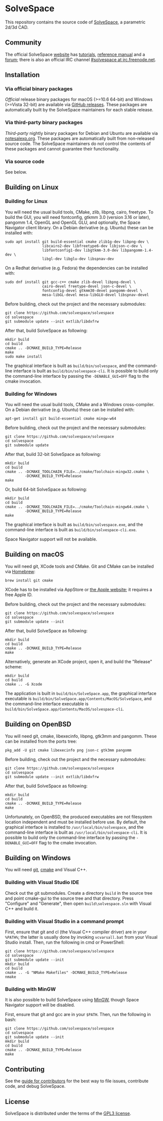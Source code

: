 SolveSpace
==========

This repository contains the source code of [SolveSpace][], a parametric
2d/3d CAD.

[solvespace]: http://solvespace.com

Community
---------

The official SolveSpace [website][sswebsite] has [tutorials][sstutorial],
[reference manual][ssref] and a [forum][ssforum]; there is also an official
IRC channel [#solvespace at irc.freenode.net][ssirc].

[sswebsite]: http://solvespace.com/
[ssref]: http://solvespace.com/ref.pl
[sstutorial]: http://solvespace.com/tutorial.pl
[ssforum]: http://solvespace.com/forum.pl
[ssirc]: https://webchat.freenode.net/?channels=solvespace

Installation
------------

### Via official binary packages

_Official_ release binary packages for macOS (>=10.6 64-bit) and Windows (>=Vista 32-bit) are
available via [GitHub releases][rel]. These packages are automatically built by
the SolveSpace maintainers for each stable release.

[rel]: https://github.com/solvespace/solvespace/releases

### Via third-party binary packages

_Third-party_ nightly binary packages for Debian and Ubuntu are available
via [notesalexp.org][notesalexp]. These packages are automatically built from non-released
source code. The SolveSpace maintainers do not control the contents of these packages
and cannot guarantee their functionality.

[notesalexp]: https://notesalexp.org/packages/en/source/solvespace/

### Via source code

See below.

Building on Linux
-----------------

### Building for Linux

You will need the usual build tools, CMake, zlib, libpng, cairo, freetype.
To build the GUI, you will need fontconfig, gtkmm 3.0 (version 3.16 or later), pangomm 1.4,
OpenGL and OpenGL GLU, and optionally, the Space Navigator client library.
On a Debian derivative (e.g. Ubuntu) these can be installed with:

    sudo apt install git build-essential cmake zlib1g-dev libpng-dev \
                     libcairo2-dev libfreetype6-dev libjson-c-dev \
                     libfontconfig1-dev libgtkmm-3.0-dev libpangomm-1.4-dev \
                     libgl-dev libglu-dev libspnav-dev

On a Redhat derivative (e.g. Fedora) the dependencies can be installed with:

    sudo dnf install git gcc-c++ cmake zlib-devel libpng-devel \
                     cairo-devel freetype-devel json-c-devel \
                     fontconfig-devel gtkmm30-devel pangomm-devel \
                     mesa-libGL-devel mesa-libGLU-devel libspnav-devel

Before building, check out the project and the necessary submodules:

    git clone https://github.com/solvespace/solvespace
    cd solvespace
    git submodule update --init extlib/libdxfrw

After that, build SolveSpace as following:

    mkdir build
    cd build
    cmake .. -DCMAKE_BUILD_TYPE=Release
    make
    sudo make install

The graphical interface is built as `build/bin/solvespace`, and the command-line interface
is built as `build/bin/solvespace-cli`. It is possible to build only the command-line interface
by passing the `-DENABLE_GUI=OFF` flag to the cmake invocation.

### Building for Windows

You will need the usual build tools, CMake and a Windows cross-compiler.
On a Debian derivative (e.g. Ubuntu) these can be installed with:

    apt-get install git build-essential cmake mingw-w64

Before building, check out the project and the necessary submodules:

    git clone https://github.com/solvespace/solvespace
    cd solvespace
    git submodule update

After that, build 32-bit SolveSpace as following:

    mkdir build
    cd build
    cmake .. -DCMAKE_TOOLCHAIN_FILE=../cmake/Toolchain-mingw32.cmake \
             -DCMAKE_BUILD_TYPE=Release
    make

Or, build 64-bit SolveSpace as following:

    mkdir build
    cd build
    cmake .. -DCMAKE_TOOLCHAIN_FILE=../cmake/Toolchain-mingw64.cmake \
             -DCMAKE_BUILD_TYPE=Release
    make

The graphical interface is built as `build/bin/solvespace.exe`, and the command-line interface
is built as `build/bin/solvespace-cli.exe`.

Space Navigator support will not be available.

Building on macOS
-----------------

You will need git, XCode tools and CMake. Git and CMake can be installed
via [Homebrew][]:

    brew install git cmake

XCode has to be installed via AppStore or [the Apple website][appledeveloper];
it requires a free Apple ID.

Before building, check out the project and the necessary submodules:

    git clone https://github.com/solvespace/solvespace
    cd solvespace
    git submodule update --init

After that, build SolveSpace as following:

    mkdir build
    cd build
    cmake .. -DCMAKE_BUILD_TYPE=Release
    make

Alternatively, generate an XCode project, open it, and build the "Release" scheme:

    mkdir build
    cd build
    cmake .. -G Xcode

The application is built in `build/bin/SolveSpace.app`, the graphical interface executable
is `build/bin/SolveSpace.app/Contents/MacOS/SolveSpace`, and the command-line interface executable
is `build/bin/SolveSpace.app/Contents/MacOS/solvespace-cli`.

[homebrew]: https://brew.sh/
[appledeveloper]: https://developer.apple.com/download/

Building on OpenBSD
-------------------

You will need git, cmake, libexecinfo, libpng, gtk3mm and pangomm.
These can be installed from the ports tree:

    pkg_add -U git cmake libexecinfo png json-c gtk3mm pangomm

Before building, check out the project and the necessary submodules:

    git clone https://github.com/solvespace/solvespace
    cd solvespace
    git submodule update --init extlib/libdxfrw

After that, build SolveSpace as following:

    mkdir build
    cd build
    cmake .. -DCMAKE_BUILD_TYPE=Release
    make

Unfortunately, on OpenBSD, the produced executables are not filesystem location independent
and must be installed before use. By default, the graphical interface is installed to
`/usr/local/bin/solvespace`, and the command-line interface is built as
`/usr/local/bin/solvespace-cli`. It is possible to build only the command-line interface
by passing the `-DENABLE_GUI=OFF` flag to the cmake invocation.

Building on Windows
-------------------

You will need [git][gitwin], [cmake][cmakewin] and Visual C++.

### Building with Visual Studio IDE

Check out the git submodules. Create a directory `build` in
the source tree and point cmake-gui to the source tree and that directory.
Press "Configure" and "Generate", then open `build\solvespace.sln` with
Visual C++ and build it.

### Building with Visual Studio in a command prompt

First, ensure that git and cl (the Visual C++ compiler driver) are in your
`%PATH%`; the latter is usually done by invoking `vcvarsall.bat` from your
Visual Studio install. Then, run the following in cmd or PowerShell:

    git clone https://github.com/solvespace/solvespace
    cd solvespace
    git submodule update --init
    mkdir build
    cd build
    cmake .. -G "NMake Makefiles" -DCMAKE_BUILD_TYPE=Release
    nmake

### Building with MinGW

It is also possible to build SolveSpace using [MinGW][mingw], though
Space Navigator support will be disabled.

First, ensure that git and gcc are in your `$PATH`. Then, run the following
in bash:

    git clone https://github.com/solvespace/solvespace
    cd solvespace
    git submodule update --init
    mkdir build
    cd build
    cmake .. -DCMAKE_BUILD_TYPE=Release
    make

[gitwin]: https://git-scm.com/download/win
[cmakewin]: http://www.cmake.org/download/#latest
[mingw]: http://www.mingw.org/

Contributing
------------

See the [guide for contributors](CONTRIBUTING.md) for the best way to file issues, contribute code,
and debug SolveSpace.

License
-------

SolveSpace is distributed under the terms of the [GPL3 license](COPYING.txt).
